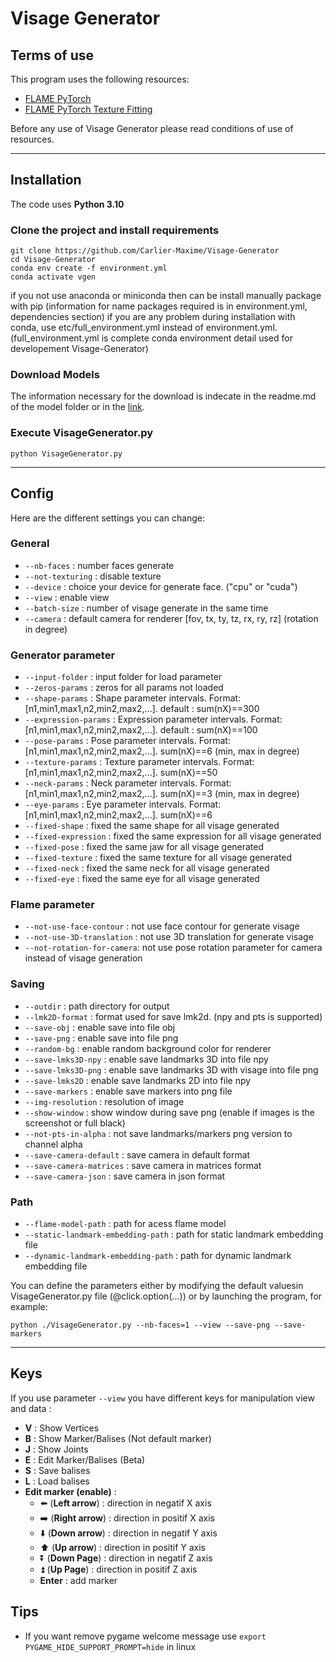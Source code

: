 # Visage Generator

## Terms of use

This program uses the following resources:
- [FLAME PyTorch](https://github.com/soubhiksanyal/FLAME_PyTorch)
- [FLAME PyTorch Texture Fitting](https://github.com/HavenFeng/photometric_optimization)

Before any use of Visage Generator please read
conditions of use of resources.

***
## Installation

The code uses **Python 3.10**
### Clone the project and install requirements

```
git clone https://github.com/Carlier-Maxime/Visage-Generator
cd Visage-Generator
conda env create -f environment.yml
conda activate vgen
```

if you not use anaconda or miniconda then can be install manually package with pip (information for name packages required is in environment.yml, dependencies section)
if you are any problem during installation with conda, use etc/full_environment.yml instead of environment.yml. (full_environment.yml is complete conda environment detail used for developement Visage-Generator)

### Download Models

The information necessary for the download is indecate in the readme.md of the model folder or in the [link](https://github.com/Carlier-Maxime/Visage-Generator/blob/master/model/readme.md).

### Execute **VisageGenerator.py**

```
python VisageGenerator.py
```

***
## Config

Here are the different settings you can change:

### General
- ```--nb-faces``` : number faces generate
- ```--not-texturing``` : disable texture
- ```--device``` : choice your device for generate face. ("cpu" or "cuda")
- ```--view``` : enable view
- ```--batch-size``` : number of visage generate in the same time
- ```--camera``` : default camera for renderer [fov, tx, ty, tz, rx, ry, rz] (rotation in degree)

### Generator parameter
- ```--input-folder``` : input folder for load parameter
- ```--zeros-params``` : zeros for all params not loaded
- ```--shape-params``` : Shape parameter intervals. Format: [n1,min1,max1,n2,min2,max2,...]. default : sum(nX)==300
- ```--expression-params``` : Expression parameter intervals. Format: [n1,min1,max1,n2,min2,max2,...]. default : sum(nX)==100
- ```--pose-params``` : Pose parameter intervals. Format: [n1,min1,max1,n2,min2,max2,...]. sum(nX)==6 (min, max in degree)
- ```--texture-params``` : Texture parameter intervals. Format: [n1,min1,max1,n2,min2,max2,...]. sum(nX)==50
- ```--neck-params``` : Neck parameter intervals. Format: [n1,min1,max1,n2,min2,max2,...]. sum(nX)==3 (min, max in degree)
- ```--eye-params``` : Eye parameter intervals. Format: [n1,min1,max1,n2,min2,max2,...]. sum(nX)==6
- ```--fixed-shape``` : fixed the same shape for all visage generated
- ```--fixed-expression``` : fixed the same expression for all visage generated
- ```--fixed-pose``` : fixed the same jaw for all visage generated
- ```--fixed-texture``` : fixed the same texture for all visage generated
- ```--fixed-neck``` : fixed the same neck for all visage generated
- ```--fixed-eye``` : fixed the same eye for all visage generated

### Flame parameter
- ```--not-use-face-contour``` : not use face contour for generate visage
- ```--not-use-3D-translation``` : not use 3D translation for generate visage
- ```--not-rotation-for-camera```: not use pose rotation parameter for camera instead of visage generation

### Saving
- ```--outdir``` : path directory for output
- ```--lmk2D-format``` : format used for save lmk2d. (npy and pts is supported)
- ```--save-obj``` : enable save into file obj
- ```--save-png``` : enable save into file png
- ```--random-bg``` : enable random background color for renderer
- ```--save-lmks3D-npy``` : enable save landmarks 3D into file npy
- ```--save-lmks3D-png``` : enable save landmarks 3D with visage into file png
- ```--save-lmks2D``` : enable save landmarks 2D into file npy
- ```--save-markers``` : enable save markers into png file
- ```--img-resolution``` : resolution of image
- ```--show-window``` : show window during save png (enable if images is the screenshot or full black)
- ```--not-pts-in-alpha``` : not save landmarks/markers png version to channel alpha
- ```--save-camera-default``` : save camera in default format
- ```--save-camera-matrices``` : save camera in matrices format
- ```--save-camera-json``` : save camera in json format

### Path
- ```--flame-model-path``` : path for acess flame model
- ```--static-landmark-embedding-path``` : path for static landmark embedding file
- ```--dynamic-landmark-embedding-path``` : path for dynamic landmark embedding file

You can define the parameters either by modifying the default values ​​in VisageGenerator.py file (@click.option(...))
or by launching the program, for example:
```
python ./VisageGenerator.py --nb-faces=1 --view --save-png --save-markers
```

***
## Keys
If you use parameter ```--view``` you have different keys for manipulation view and data :
- **V** : Show Vertices
- **B** : Show Marker/Balises (Not default marker)
- **J** : Show Joints
- **E** : Edit Marker/Balises (Beta)
- **S** : Save balises
- **L** : Load balises
- **Edit marker (enable)** :
    - :arrow_left: (**Left arrow**) : direction in negatif X axis
    - :arrow_right: (**Right arrow**) : direction in positif X axis
    - :arrow_down: (**Down arrow**) : direction in negatif Y axis
    - :arrow_up: (**Up arrow**) : direction in positif Y axis
    - :arrow_double_down: (**Down Page**) : direction in negatif Z axis
    - :arrow_double_up: (**Up Page**) : direction in positif Z axis
    - **Enter** : add marker

## Tips

- If you want remove pygame welcome message use ```export PYGAME_HIDE_SUPPORT_PROMPT=hide``` in linux